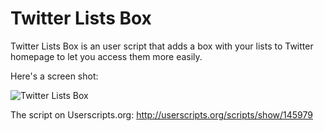 Twitter Lists Box
=================

Twitter Lists Box is an user script that adds a box with your lists to Twitter
homepage to let you access them more easily.

Here's a screen shot:

![Twitter Lists Box](http://imageshack.us/a/img832/4976/screenshotwec.png)

The script on Userscripts.org: http://userscripts.org/scripts/show/145979
 